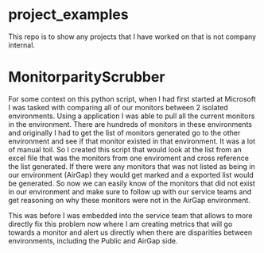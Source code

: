 # project_examples
This repo is to show any projects that I have worked on that is not company internal. 

# MonitorparityScrubber
For some context on this python script, when I had first started at Microsoft I was tasked with comparing all of our monitors between 2 isolated environments. Using a application I was able to pull all the current monitors in the environment. There are hundreds of monitors in these environments and originally I had to get the list of monitors generated go to the other environment and see if that monitor existed in that environment. It was a lot of manual toil. So I created this script that would look at the list from an excel file that was the monitors from one enviroment and cross reference the list generated. If there were any monitors that was not listed as being in our environment (AirGap) they would get marked and a exported list would be generated. So now we can easily know of the monitors that did not exist in our environment and make sure to follow up with our service teams and get reasoning on why these monitors were not in the AirGap environment. 

This was before I was embedded into the service team that allows to more directly fix this problem now where I am creating metrics that will go towards a monitor and alert us directly when there are disparities between environments, including the Public and AirGap side. 
